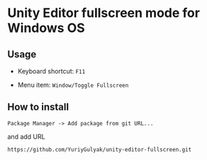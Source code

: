 # Unity Editor fullscreen mode for Windows OS

## Usage

* Keyboard shortcut:
  `F11`

* Menu item:
  `Window/Toggle Fullscreen`

## How to install

`Package Manager -> Add package from git URL...`

and add URL

```
https://github.com/YuriyGulyak/unity-editor-fullscreen.git
```

